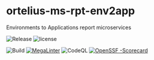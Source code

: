 # ortelius-ms-rpt-env2app
Environments to Applications report microservices

![Release](https://img.shields.io/github/v/release/ortelius/ms-rpt-env2app?sort=semver)
![license](https://img.shields.io/github/license/ortelius/ms-rpt-env2app)

![Build](https://img.shields.io/github/actions/workflow/status/ortelius/ms-rpt-env2app/build-push-chart.yml)
[![MegaLinter](https://github.com/ortelius/ms-rpt-env2app/workflows/MegaLinter/badge.svg?branch=main)](https://github.com/ortelius/ms-rpt-env2app/actions?query=workflow%3AMegaLinter+branch%3Amain)
![CodeQL](https://github.com/ortelius/ms-rpt-env2app/workflows/CodeQL/badge.svg)
[![OpenSSF
-Scorecard](https://api.securityscorecards.dev/projects/github.com/ortelius/ms-rpt-env2app/badge)](https://api.securityscorecards.dev/projects/github.com/ortelius/ms-rpt-env2app)

